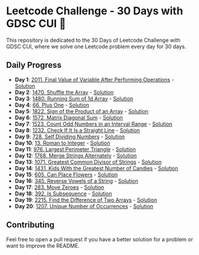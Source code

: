 #  Leetcode Challenge - 30 Days with GDSC CUI 🚀

This repository is dedicated to the 30 Days of Leetcode Challenge with GDSC CUI, where we solve one Leetcode problem every day for 30 days.

## Daily Progress

- **Day 1**: [2011. Final Value of Variable After Performing Operations](https://leetcode.com/problems/final-value-of-variable-after-performing-operations/description/) - [Solution](2137-final-value-of-variable-after-performing-operations)
- **Day 2**: [1470. Shuffle the Array](https://leetcode.com/problems/shuffle-the-array/description/) - [Solution](1470-shuffle-the-array)
- **Day 3**: [1480. Running Sum of 1d Array](https://leetcode.com/problems/running-sum-of-1d-array/) - [Solution](1480-running-sum-of-1d-array)
- **Day 4**: [66. Plus One](https://leetcode.com/problems/plus-one/description/) - [Solution](0066-plus-one)
- **Day 5**: [1822. Sign of the Product of an Array](https://leetcode.com/problems/sign-of-the-product-of-an-array/description/) - [Solution](1950-sign-of-the-product-of-an-array)
- **Day 6**: [1572. Matrix Diagonal Sum](https://leetcode.com/problems/matrix-diagonal-sum/description/) - [Solution](1677-matrix-diagonal-sum)
- **Day 7**: [1523. Count Odd Numbers in an Interval Range](https://leetcode.com/problems/count-odd-numbers-in-an-interval-range/description) - [Solution](1523-count-odd-numbers-in-an-interval-range)
- **Day 8**: [1232. Check If It Is a Straight Line](https://leetcode.com/problems/check-if-it-is-a-straight-line/description) - [Solution](1349-check-if-it-is-a-straight-line)
- **Day 9**: [728. Self Dividing Numbers](https://leetcode.com/problems/self-dividing-numbers/description) - [Solution](0728-self-dividing-numbers)
- **Day 10**: [13. Roman to Integer](https://leetcode.com/problems/roman-to-integer) - [Solution](0013-roman-to-integer)
- **Day 11**: [976. Largest Perimeter Triangle](https://leetcode.com/problems/largest-perimeter-triangle) - [Solution](1018-largest-perimeter-triangle)
- **Day 12**: [1768. Merge Strings Alternately](https://leetcode.com/problems/merge-strings-alternately) - [Solution](1894-merge-strings-alternately)
- **Day 13**: [1071. Greatest Common Divisor of Strings](https://leetcode.com/problems/greatest-common-divisor-of-strings) - [Solution](1146-greatest-common-divisor-of-strings)
- **Day 14**: [1431. Kids With the Greatest Number of Candies](https://leetcode.com/problems/kids-with-the-greatest-number-of-candies) - [Solution](1528-kids-with-the-greatest-number-of-candies)
- **Day 15**: [605. Can Place Flowers](https://leetcode.com/problems/can-place-flowers) - [Solution](0605-can-place-flowers)
- **Day 16**: [345. Reverse Vowels of a String](https://leetcode.com/problems/reverse-vowels-of-a-string) - [Solution](0345-reverse-vowels-of-a-string)
- **Day 17**: [283. Move Zeroes](https://leetcode.com/problems/move-zeroes) - [Solution](0283-move-zeroes)
- **Day 18**: [392. Is Subsequence](https://leetcode.com/problems/is-subsequence) - [Solution](0392-is-subsequence)
- **Day 19**: [2215. Find the Difference of Two Arrays](https://leetcode.com/problems/find-the-difference-of-two-arrays) - [Solution](1392-find-the-difference-of-two-arrays)
- **Day 20**: [1207. Unique Number of Occurrences](https://leetcode.com/problems/unique-number-of-occurrences) - [Solution](1319-unique-number-of-occurrences)

## Contributing
Feel free to open a pull request if you have a better solution for a problem or want to improve the README.
